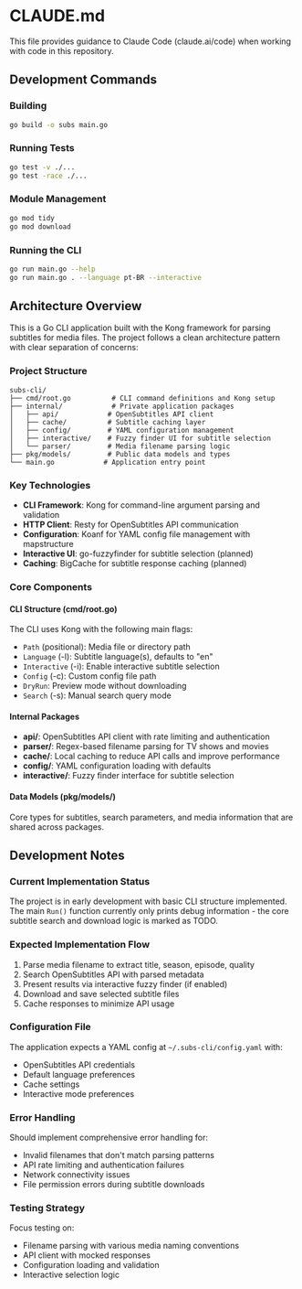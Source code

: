 # CLAUDE.md

This file provides guidance to Claude Code (claude.ai/code) when working with code in this repository.

## Development Commands

### Building
```bash
go build -o subs main.go
```

### Running Tests
```bash
go test -v ./...
go test -race ./...
```

### Module Management
```bash
go mod tidy
go mod download
```

### Running the CLI
```bash
go run main.go --help
go run main.go . --language pt-BR --interactive
```

## Architecture Overview

This is a Go CLI application built with the Kong framework for parsing subtitles for media files. The project follows a clean architecture pattern with clear separation of concerns:

### Project Structure
```
subs-cli/
├── cmd/root.go          # CLI command definitions and Kong setup
├── internal/            # Private application packages
│   ├── api/            # OpenSubtitles API client
│   ├── cache/          # Subtitle caching layer
│   ├── config/         # YAML configuration management  
│   ├── interactive/    # Fuzzy finder UI for subtitle selection
│   └── parser/         # Media filename parsing logic
├── pkg/models/         # Public data models and types
└── main.go            # Application entry point
```

### Key Technologies
- **CLI Framework**: Kong for command-line argument parsing and validation
- **HTTP Client**: Resty for OpenSubtitles API communication
- **Configuration**: Koanf for YAML config file management with mapstructure
- **Interactive UI**: go-fuzzyfinder for subtitle selection (planned)
- **Caching**: BigCache for subtitle response caching (planned)

### Core Components

#### CLI Structure (cmd/root.go)
The CLI uses Kong with the following main flags:
- `Path` (positional): Media file or directory path 
- `Language` (-l): Subtitle language(s), defaults to "en"
- `Interactive` (-i): Enable interactive subtitle selection
- `Config` (-c): Custom config file path
- `DryRun`: Preview mode without downloading
- `Search` (-s): Manual search query mode

#### Internal Packages
- **api/**: OpenSubtitles API client with rate limiting and authentication
- **parser/**: Regex-based filename parsing for TV shows and movies
- **cache/**: Local caching to reduce API calls and improve performance
- **config/**: YAML configuration loading with defaults
- **interactive/**: Fuzzy finder interface for subtitle selection

#### Data Models (pkg/models/)
Core types for subtitles, search parameters, and media information that are shared across packages.

## Development Notes

### Current Implementation Status
The project is in early development with basic CLI structure implemented. The main `Run()` function currently only prints debug information - the core subtitle search and download logic is marked as TODO.

### Expected Implementation Flow
1. Parse media filename to extract title, season, episode, quality
2. Search OpenSubtitles API with parsed metadata
3. Present results via interactive fuzzy finder (if enabled)
4. Download and save selected subtitle files
5. Cache responses to minimize API usage

### Configuration File
The application expects a YAML config at `~/.subs-cli/config.yaml` with:
- OpenSubtitles API credentials
- Default language preferences  
- Cache settings
- Interactive mode preferences

### Error Handling
Should implement comprehensive error handling for:
- Invalid filenames that don't match parsing patterns
- API rate limiting and authentication failures
- Network connectivity issues
- File permission errors during subtitle downloads

### Testing Strategy
Focus testing on:
- Filename parsing with various media naming conventions
- API client with mocked responses
- Configuration loading and validation
- Interactive selection logic